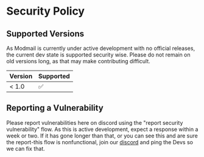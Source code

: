 # Security Policy

## Supported Versions

As Modmail is currently under active development with no official releases, 
the current dev state is supported security wise. Please do not remain on old 
versions long, as that may make contributing difficult.

| Version | Supported          |
| ------- | ------------------ |
| < 1.0   | :white_check_mark: |

## Reporting a Vulnerability

Please report vulnerabilities here on discord using the 
"report security vulnerability" flow. As this is active development, expect
a response within a week or two. If it has gone longer than that, or you can 
see this and are sure the report-this flow is nonfunctional, join our [discord](https://discord.gg/3f7jBUXdxw)
and ping the Devs so we can fix that.
